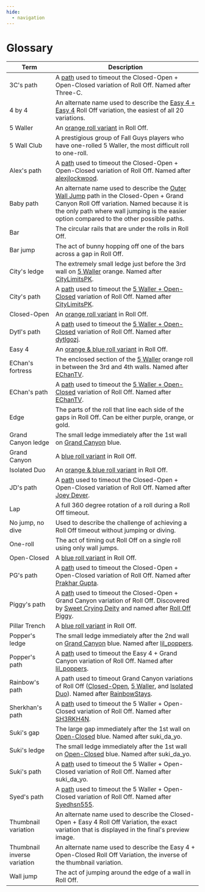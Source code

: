 ```yaml
---
hide:
  - navigation
---
```


# Glossary

| Term                        | Description |
| --------------------------- | ----------- |
| 3C's path                   | A [path](./variations/closed-open-open-closed.md#3cs-path) used to timeout the Closed-Open + Open-Closed variation of Roll Off. Named after Three-C. |
| 4 by 4                      | An alternate name used to describe the [Easy 4 + Easy 4](./variations/easy-4-easy-4.md) Roll Off variation, the easiest of all 20 variations. |
| 5 Waller                    | An [orange roll variant](./rolls/5-waller.md) in Roll Off. |
| 5 Wall Club                 | A prestigious group of Fall Guys players who have one-rolled 5 Waller, the most difficult roll to one-roll. |
| Alex's path                 | A [path](./variations/closed-open-open-closed.md#alexs-path) used to timeout the Closed-Open + Open-Closed variation of Roll Off. Named after [alexjlockwood][alexjlockwood]. |
| Baby path                   | An alternate name used to describe the [Outer Wall Jump](./variations/closed-open-grand-canyon.md#outer-wall-jump) path in the Closed-Open + Grand Canyon Roll Off variation. Named because it is the only path where wall jumping is the easier option compared to the other possible paths. |
| Bar                         | The circular rails that are under the rolls in Roll Off. |
| Bar jump                    | The act of bunny hopping off one of the bars across a gap in Roll Off. |
| City's ledge                | The extremely small ledge just before the 3rd wall on [5 Waller](./rolls/5-waller.md) orange. Named after [CityLimitsPK][CityLimitsPK]. |
| City's path                 | A [path](./variations/5-waller-open-closed.md#citys-path) used to timeout the [5 Waller + Open-Closed](./variations/5-waller-open-closed.md) variation of Roll Off. Named after [CityLimitsPK][CityLimitsPK]. |
| Closed-Open                 | An [orange roll variant](./rolls/closed-open-open-closed.md) in Roll Off. |
| Dytl's path                 | A [path](./variations/5-waller-open-closed.md#dytls-path) used to timeout the [5 Waller + Open-Closed](./variations/5-waller-open-closed.md) variation of Roll Off. Named after [dytlgozj][dytlgozj]. |
| Easy 4                      | An [orange & blue roll variant](./rolls/easy-4.md) in Roll Off. |
| EChan's fortress            | The enclosed section of the [5 Waller](./rolls/5-waller.md) orange roll in between the 3rd and 4th walls. Named after [EChanTV][EChanTV]. |
| EChan's path                | A [path](./variations/5-waller-open-closed.md#echans-path) used to timeout the [5 Waller + Open-Closed](./variations/5-waller-open-closed.md) variation of Roll Off. Named after [EChanTV][EChanTV]. |
| Edge                        | The parts of the roll that line each side of the gaps in Roll Off. Can be either purple, orange, or gold. |
| Grand Canyon ledge          | The small ledge immediately after the 1st wall on [Grand Canyon](./rolls/grand-canyon.md) blue. |
| Grand Canyon                | A [blue roll variant](./rolls/grand-canyon.md) in Roll Off. |
| Isolated Duo                | An [orange & blue roll variant](./rolls/isolated-duo.md) in Roll Off. |
| JD's path                   | A [path](./variations/closed-open-open-closed.md#jds-path) used to timeout the Closed-Open + Open-Closed variation of Roll Off. Named after [Joey Dever][JD]. |
| Lap                         | A full 360 degree rotation of a roll during a Roll Off timeout. |
| No jump, no dive            | Used to describe the challenge of achieving a Roll Off timeout without jumping or diving. |
| One-roll                    | The act of timing out Roll Off on a single roll using only wall jumps. |
| Open-Closed                 | A [blue roll variant](./rolls/closed-open-open-closed.md) in Roll Off. |
| PG's path                   | A [path](./variations/closed-open-open-closed.md#pgs-path) used to timeout the Closed-Open + Open-Closed variation of Roll Off. Named after [Prakhar Gupta][PG]. |
| Piggy's path                | A [path](./variations/closed-open-grand-canyon.md#piggys-path) used to timeout the Closed-Open + Grand Canyon variation of Roll Off. Discovered by [Sweet Crying Deity][SweetCryingDeity] and named after [Roll Off Piggy][RollOffPiggy]. |
| Pillar Trench               | A [blue roll variant](./rolls/pillar-trench.md) in Roll Off. |
| Popper's ledge              | The small ledge immediately after the 2nd wall on [Grand Canyon](./rolls/grand-canyon.md) blue. Named after [lil_poppers][lil_poppers]. |
| Popper's path               | A [path](./variations/easy-4-grand-canyon.md#poppers-path) used to timeout the Easy 4 + Grand Canyon variation of Roll Off. Named after [lil_poppers][lil_poppers]. |
| Rainbow's path             | A path used to timeout Grand Canyon variations of Roll Off ([Closed-Open](./variations/closed-open-grand-canyon.md#rainbows-path), [5 Waller](./variations/5-waller-grand-canyon.md#rainbows-path), and [Isolated Duo](./variations/isolated-duo-grand-canyon.md#rainbows-path)). Named after [RainbowStays][RainbowStays]. |
| Sherkhan's path             | A [path](./variations/5-waller-open-closed.md#sherkhans-path) used to timeout the 5 Waller + Open-Closed variation of Roll Off. Named after [SH3RKH4N][SH3RKH4N]. |
| Suki's gap                  | The large gap immediately after the 1st wall on [Open-Closed](./rolls/closed-open-open-closed.md) blue. Named after suki_da_yo. |
| Suki's ledge                | The small ledge immediately after the 1st wall on [Open-Closed](./rolls/closed-open-open-closed.md) blue. Named after suki_da_yo. |
| Suki's path                 | A [path](./variations/5-waller-open-closed.md#sukis-path) used to timeout the 5 Waller + Open-Closed variation of Roll Off. Named after suki_da_yo. |
| Syed's path                 | A [path](./variations/5-waller-open-closed.md#syeds-path) used to timeout the 5 Waller + Open-Closed variation of Roll Off. Named after [Syedhsn555][Syed]. |
| Thumbnail variation         | An alternate name used to describe the Closed-Open + Easy 4 Roll Off Variation, the exact variation that is displayed in the final's preview image. |
| Thumbnail inverse variation | An alternate name used to describe the Easy 4 + Open-Closed Roll Off Variation, the inverse of the thumbnail variation. |
| Wall jump                   | The act of jumping around the edge of a wall in Roll Off. |

[alexjlockwood]: <https://www.twitch.tv/alexjlockwood> "alexjlockwood's Twitch"
[CityLimitsPK]: <https://www.twitch.tv/citylimitspk> "CityLimitsPK's Twitch"
[EChanTV]: <https://www.youtube.com/user/hellomotto39> "EChan's YouTube"
[JD]: <https://www.twitch.tv/jdever449> "JD's Twitch"
[lil_poppers]: <https://www.twitch.tv/williamschiv> "lil_poppers' Twitch"
[SweetCryingDeity]: <https://space.bilibili.com/394453214> "SweetCryingDeity's Bilibili"
[RollOffPiggy]: <https://space.bilibili.com/476949409> "Roll Off Piggy's Bilibili"
[PG]: <https://www.twitch.tv/prakhar10gupta> "PG's Twitch"
[RainbowStays]: <https://space.bilibili.com/4650641> "Rainbow's BiliBili"
[SH3RKH4N]: <https://www.twitch.tv/sh3rkh4ntv> "SH3RKH4N's Twitch"
[Syed]: <https://www.youtube.com/channel/UCZXTEu6Qa8WDR4IeAyunaig> "Syed's YouTube"
[dytlgozj]: <https://www.twitch.tv/dytlgozj> "dytlgozj's Twitch"
